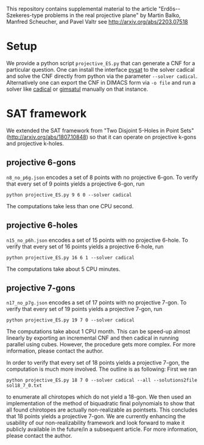 This repository contains supplemental material to the article 
"Erdős--Szekeres-type problems in the real projective plane"
by Martin Balko, Manfred Scheucher, and Pavel Valtr
see http://arxiv.org/abs/2203.07518



# Setup 

We provide a python script `projective_ES.py` that can generate a CNF for a particular question.
One can install the interface [pysat](https://pysathq.github.io/installation/) to the solver cadical and solve the CNF directly from python via the parameter `--solver cadical`. Alternatively one can export the CNF in DIMACS form via `-o file` and run a solver like [cadical](https://github.com/arminbiere/cadical) or [gimsatul](https://github.com/arminbiere/gimsatul) manually on that instance.



# SAT framework

We extended the SAT framework from "Two Disjoint 5-Holes in Point Sets" (http://arxiv.org/abs/1807.10848)
so that it can operate on projective k-gons and projective k-holes.


## projective 6-gons
`n8_no_p6g.json` encodes a set of 8 points with no projective 6-gon. 
To verify that every set of 9 points yields a projective 6-gon,
run
```
python projective_ES.py 9 6 0 --solver cadical
```
The computations take less than one CPU second.


## projective 6-holes
`n15_no_p6h.json` encodes a set of 15 points with no projective 6-hole.
To verify that every set of 16 points yields a projective 6-hole,
run
```
python projective_ES.py 16 6 1 --solver cadical
```
The computations take about 5 CPU minutes.


## projective 7-gons
`n17_no_p7g.json` encodes a set of 17 points with no projective 7-gon. 
To verify that every set of 19 points yields a projective 7-gon,
run
```
python projective_ES.py 19 7 0 --solver cadical 
```
The computations take about 1 CPU month. 
This can be speed-up almost linearly 
by exporting an incremental CNF 
and then cadical in running parallel using cubes.
However, the procedure gets more complex. 
For more information, please contact the author.

In order to verify that every set of 18 points yields a projective 7-gon, 
the computation is much more involved.
The outline is as following:
First we ran
```
python projective_ES.py 18 7 0 --solver cadical --all --solutions2file sol18_7_0.txt
```
to enumerate all chirotopes which do not yield a 18-gon.
We then used an implementation 
of the method of biquadratic final polynomials 
to show that all found chirotopes are actually non-realizable as pointsets.
This concludes that 18 points yields a projective 7-gon.
We are currently enhancing the usability of our non-realizability framework
and look forward to make it publicly available in the future/in a subsequent article.
For more information, please contact the author.